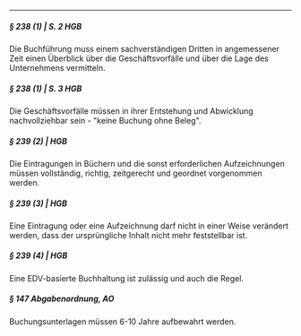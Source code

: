 ***

##### § 238 (1) | S. 2 HGB
Die Buchführung muss einem sachverständigen Dritten in angemessener Zeit einen Überblick über die Geschäftsvorfälle und über die Lage des Unternehmens vermitteln.

##### § 238 (1) | S. 3 HGB
Die Geschäftsvorfälle müssen in ihrer Entstehung und Abwicklung nachvollziehbar sein - "keine Buchung ohne Beleg".

##### § 239 (2) | HGB
Die Eintragungen in Büchern und die sonst erforderlichen Aufzeichnungen müssen vollständig, richtig, zeitgerecht und geordnet vorgenommen werden.

##### § 239 (3) | HGB
Eine Eintragung oder eine Aufzeichnung darf nicht in einer Weise verändert werden, dass der ursprüngliche Inhalt nicht mehr feststellbar ist.

##### § 239 (4) | HGB
Eine EDV-basierte Buchhaltung ist zulässig und auch die Regel.

##### § 147 Abgabenordnung, AO
Buchungsunterlagen müssen 6-10 Jahre aufbewahrt werden.